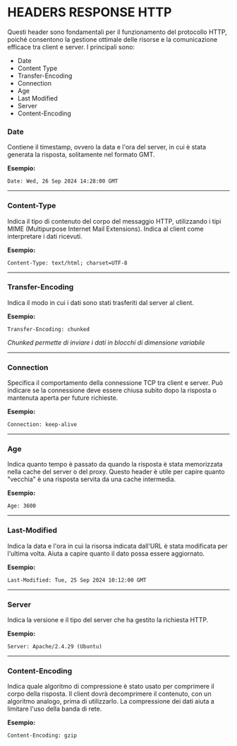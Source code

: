 # HEADERS RESPONSE HTTP

Questi header sono fondamentali per il funzionamento del protocollo HTTP, poiché consentono la gestione ottimale delle risorse e la comunicazione efficace tra client e server.
I principali sono:

-   Date
-   Content Type
-   Transfer-Encoding
-   Connection
-   Age
-   Last Modified
-   Server
-   Content-Encoding

### Date

Contiene il timestamp, ovvero la data e l'ora del server, in cui è stata generata la risposta, solitamente nel formato GMT.

**Esempio:**

```http
Date: Wed, 26 Sep 2024 14:28:00 GMT
```

---

### Content-Type

Indica il tipo di contenuto del corpo del messaggio HTTP, utilizzando i tipi MIME (Multipurpose Internet Mail Extensions). Indica al client come interpretare i dati ricevuti.

**Esempio:**

```http
Content-Type: text/html; charset=UTF-8
```

---

### Transfer-Encoding

Indica il modo in cui i dati sono stati trasferiti dal server al client.

**Esempio:**

```http
Transfer-Encoding: chunked
```

_Chunked permette di inviare i dati in blocchi di dimensione variabile_

---

### Connection

Specifica il comportamento della connessione TCP tra client e server. Può indicare se la connessione deve essere chiusa subito dopo la risposta o mantenuta aperta per future richieste.

**Esempio:**

```http
Connection: keep-alive
```

---

### Age

Indica quanto tempo è passato da quando la risposta è stata memorizzata nella cache del server o del proxy. Questo header è utile per capire quanto "vecchia" è una risposta servita da una cache intermedia.

**Esempio:**

```http
Age: 3600
```

---

### Last-Modified

Indica la data e l'ora in cui la risorsa indicata dall'URL è stata modificata per l'ultima volta. Aiuta a capire quanto il dato possa essere aggiornato.

**Esempio:**

```http
Last-Modified: Tue, 25 Sep 2024 10:12:00 GMT
```

---

### Server

Indica la versione e il tipo del server che ha gestito la richiesta HTTP.

**Esempio:**

```http
Server: Apache/2.4.29 (Ubuntu)
```

---

### Content-Encoding

Indica quale algoritmo di compressione è stato usato per comprimere il corpo della risposta. Il client dovrà decomprimere il contenuto, con un algoritmo analogo, prima di utilizzarlo.
La compressione dei dati aiuta a limitare l'uso della banda di rete.

**Esempio:**

```http
Content-Encoding: gzip
```
